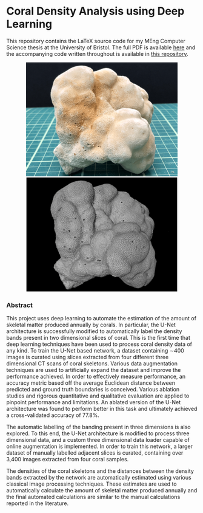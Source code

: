 # Coral Density Analysis using Deep Learning

This repository contains the LaTeX source code for my MEng Computer Science thesis at the University of Bristol. The full PDF is available [here](https://github.com/ainsleyrutterford/Thesis/blob/master/Thesis.pdf) and the accompanying code written throughout is available in [this repository](https://github.com/ainsleyrutterford/DeepC).

<p align="center">
  <img src="https://raw.githubusercontent.com/ainsleyrutterford/Thesis/master/images/real-coral.png" height=300>
  <img src="https://raw.githubusercontent.com/ainsleyrutterford/Thesis/master/images/3D-scan.png" height=300>
</p>

### Abstract

This project uses deep learning to automate the estimation of the amount of skeletal matter produced
annually by corals. In particular, the U-Net architecture is successfully modified to automatically label
the density bands present in two dimensional slices of coral. This is the first time that deep learning
techniques have been used to process coral density data of any kind. To train the U-Net based network, a
dataset containing ∼400 images is curated using slices extracted from four different three dimensional CT
scans of coral skeletons. Various data augmentation techniques are used to artificially expand the dataset
and improve the performance achieved. In order to effectively measure performance, an accuracy metric
based off the average Euclidean distance between predicted and ground truth boundaries is conceived.
Various ablation studies and rigorous quantitative and qualitative evaluation are applied to pinpoint
performance and limitations. An ablated version of the U-Net architecture was found to perform better
in this task and ultimately achieved a cross-validated accuracy of 77.8%.

The automatic labelling of the banding present in three dimensions is also explored. To this end, the
U-Net architecture is modified to process three dimensional data, and a custom three dimensional data
loader capable of online augmentation is implemented. In order to train this network, a larger dataset
of manually labelled adjacent slices is curated, containing over 3,400 images extracted from four coral
samples.

The densities of the coral skeletons and the distances between the density bands extracted by the network
are automatically estimated using various classical image processing techniques. These estimates are
used to automatically calculate the amount of skeletal matter produced annually and the final automated
calculations are similar to the manual calculations reported in the literature.
